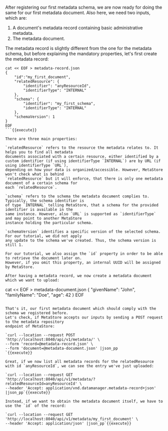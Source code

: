 After registering our first metadata schema, we are now ready for doing the same
for our first metadata document. Also here, we need two inputs, which are:

1. A document's metadata record containing basic administrative metadata.
2. The metadata document.

The metadata record is slightly different from the one for the metadata schema, but
before explaining the mandatory properties, let's first create the metadata record:

```
cat << EOF > metadata-record.json
{
    "id":"my_first_document",
    "relatedResource": {
        "identifier": "anyResourceId",
        "identifierType": "INTERNAL"
    },
    "schema": {
        "identifier": "my_first_schema",
        "identifierType": "INTERNAL"
    },
    "schemaVersion": 1
}
EOF
```{{execute}}

There are three main properties: 

`relatedResource` refers to the resource the metadata relates to. It helps you to find all metadata
documents associated with a certain resource, either identified by a
custom identifier (if using identifierType `INTERNAL`) are by URL (if using identifierType `URL`), 
depending on how your data is organized/accessible. However, MetaStore won't check what is behind
`relatedResource` but it will enforce, that there is only one metadata document of a certain schema for
each `relatedResource`.

`schema` refers to the schema the metadata document complies to. Typically, the schema identifier is
of type `INTERNAL` telling MetaStore, that a schema for the provided identifier is available in the 
same instance. However, also `URL` is supported as `identifierType` and may point to another MetaStore
instance holding the particular schema. 

`schemaVersion` identifies a specific version of the selected schema. For our tutorial, we did not apply
any update to the schema we've created. Thus, the schema version is still 1.

For our tutorial, we also assign the `id` property in order to be able to retrieve the document later on. 
However, if you omit this property, an internal UUID will be assigned by MetaStore.

After having a metadata record, we now create a metadata document which we want to upload:

```
cat << EOF > metadata-document.json
{
"givenName": "John",
"familyName": "Doe",
"age": 42
}
EOF
```{{execute}}

That's it, our first metadata document which should comply with the schema we registered before.  
Let's check, if MetaStore accepts our inputs by sending a POST request to the metadata repository
endpoint of MetaStore:

`curl --location --request POST 'http://localhost:8040/api/v1/metadata/' \
--form 'record=@metadata-record.json' \
--form 'document=@metadata-document.json' |json_pp
`{{execute}}

Great, if we now list all metadata records for the relatedResource with id `anyResourceId`, we can see the entry we've just uploaded:

`curl --location --request GET 'http://localhost:8040/api/v1/metadata/?relatedResourceId=anyResourceId' \
--header 'Accept: application/vnd.datamanager.metadata-record+json' |json_pp`{{execute}}

Instead, if we want to obtain the metadata document itself, we have to use the `id` of the record: 

`curl --location --request GET 'http://localhost:8040/api/v1/metadata/my_first_document' \
--header 'Accept: application/json' |json_pp`{{execute}}